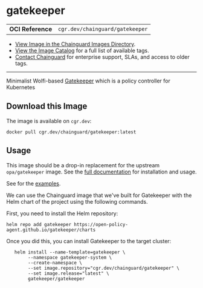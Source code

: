 <!--monopod:start-->
# gatekeeper
| | |
| - | - |
| **OCI Reference** | `cgr.dev/chainguard/gatekeeper` |


* [View Image in the Chainguard Images Directory](https://images.chainguard.dev/directory/image/gatekeeper/overview).
* [View the Image Catalog](https://console.chainguard.dev/images/catalog) for a full list of available tags.
* [Contact Chainguard](https://www.chainguard.dev/chainguard-images) for enterprise support, SLAs, and access to older tags.

---
<!--monopod:end-->

<!--overview:start-->
Minimalist Wolfi-based [Gatekeeper](https://open-policy-agent.github.io/gatekeeper) which is a policy controller for Kubernetes
<!--overview:end-->

<!--getting:start-->
## Download this Image
The image is available on `cgr.dev`:

```
docker pull cgr.dev/chainguard/gatekeeper:latest
```
<!--getting:end-->

<!--body:start-->
## Usage

This image should be a drop-in replacement for the upstream `opa/gatekeeper` image.
See the [full documentation](https://open-policy-agent.github.io/gatekeeper/website/) for installation and usage.

See for the [examples](https://open-policy-agent.github.io/gatekeeper/website/docs/examples).

We can use the Chainguard image that we've built for Gatekeeper with the Helm chart of the project using the following commands.

First, you need to install the Helm repository:

```shell
helm repo add gatekeeper https://open-policy-agent.github.io/gatekeeper/charts
```

Once you did this, you can install Gatekeeper to the target cluster:

```shell
   helm install --name-template=gatekeeper \
		--namespace gatekeeper-system \
		--create-namespace \
	    --set image.repository="cgr.dev/chainguard/gatekeeper" \
	    --set image.release="latest" \
        gatekeeper/gatekeeper
```
<!--body:end-->
